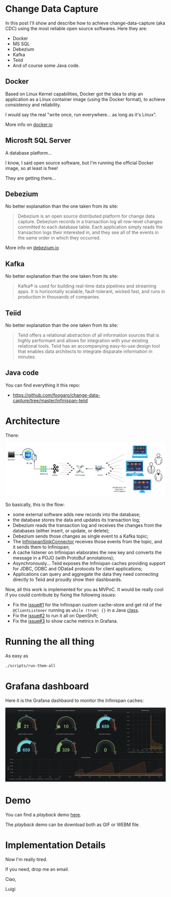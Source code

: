 # Change Data Capture

In this post I'll show and describe how to achieve change-data-capture (aka CDC) using the most reliable open source softwares.
Here they are:
 * Docker
 * MS SQL
 * Debezium
 * Kafka
 * Teiid
 * And of course some Java code.


## Docker
Based on Linux Kernel capabilities, Docker got the idea to ship an application as a Linux container image (using the Docker format), to achieve consistency and reliability.

I would say the real "write once, run everywhere... as long as it's Linux".

More info on [docker.io](https://docker.io)

## Microsft SQL Server
A database platform...

I know, I said open source software, but I'm running the official Docker image, so at least is free!

They are getting there... 

## Debezium
No better explanation than the one taken from its site:
> Debezium is an open source distributed platform for change data capture.
> Debezium records in a transaction log all row-level changes committed to each database table. Each application simply reads the transaction logs their interested in, and they see all of the events in the same order in which they occurred.

More info on [debezium.io](https://debezium.io)

## Kafka
No better explanation than the one taken from its site:
> Kafka&reg; is used for building real-time data pipelines and streaming apps. It is horizontally scalable, fault-tolerant, wicked fast, and runs in production in thousands of companies.

## Teiid
No better explanation than the one taken from its site:
> Teiid offers a relational abstraction of all information sources that is highly performant and allows for integration with your existing relational tools. Teiid has an accompanying easy-to-use design tool that enables data architects to integrate disparate information in minutes.

## Java code
You can find everything it this repo:
 - https://github.com/foogaro/change-data-capture/tree/master/infinispan-teiid
 
# Architecture  

There:

![Architecture](images/Data-Integration.png)

So basically, this is the flow:
 * some external software adds new records into the database;
 * the database stores the data and updates its transaction log;
 * Debezium reads the transaction log and receives the changes from the databases (either insert, or update, or delete);
 * Debezium sends those changes as single event to a Kafka topic;
 * The [InfinispanSinkConnector](https://github.com/infinispan/infinispan-kafka) receives those events from the topic, and it sends them to Infinispan;
 * A cache listener on Infinispan elaborates the new key and converts the message in a POJO (with ProtoBuf annotations);
 * Asynchronously... Teiid exposes the Infinispan caches providing support for JDBC, ODBC and OData4 protocols for client applications;
 * Applications can query and aggregate the data they need connecting directly to Teiid and proudly show their dashboards.
 
 Now, all this work is implemented for you as MVPoC.
 It would be really cool if you could contribute by fixing the following issues:
 * Fix the [issue#1](https://github.com/foogaro/change-data-capture/issues/1) for the Infinispan custom cache-store and get rid of the ``` @ClientListener``` running as ``` while (true) {} ``` in a Java [class](https://github.com/foogaro/change-data-capture/blob/master/infinispan-teiid/infinispan-listener/src/test/java/com/foogaro/cdc/infinispan/InfinispanKafkaRunner.java).
 * Fix the [issue#2](https://github.com/foogaro/change-data-capture/issues/2) to run it all on OpenShift;
 * Fix the [issue#3](https://github.com/foogaro/change-data-capture/issues/3) to show cache metrics in Grafana.

# Running the all thing

As easy as 
```bash
./scripts/run-them-all
```


# Grafana dashboard

Here it is the Grafana dashbaord to monitor the Infinispan caches:

![Grafana](images/grafana-monitoring.png)


# Demo
You can find a _playback_ demo [here](https://github.com/foogaro/change-data-capture/tree/master/demo).

The _playback_ demo can be download both as GIF or WEBM file.


# Implementation Details
Now I'm really tired.

If you need, drop me an email.


Ciao,

Luigi
